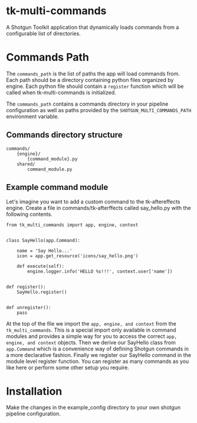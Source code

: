 # tk-multi-commands
A Shotgun Toolkit application that dynamically loads commands from a configurable list of directories.

# Commands Path
The `commands_path` is the list of paths the app will load commands from. Each path should be a directory containing python files organized by engine. Each python file should contain a `register` function which will be called when tk-multi-commands is initialized.

The `commands_path` contains a commands directory in your pipeline configuration as well as paths provided by the `SHOTGUN_MULTI_COMMANDS_PATH` environment variable.

## Commands directory structure
```
commands/
    {engine}/
        {command_module}.py
    shared/
        command_module.py
```

## Example command module
Let's imagine you want to add a custom command to the tk-aftereffects engine. Create a file in commands/tk-afterffects called say_hello.py with the following contents.

```
from tk_multi_commands import app, engine, context


class SayHello(app.Command):

    name = 'Say Hello...'
    icon = app.get_resource('icons/say_hello.png')

    def execute(self):
        engine.logger.info('HELLO %s!!!', context.user['name'])


def register():
    SayHello.register()


def unregister():
    pass
```

At the top of the file we import the `app, engine, and context` from the `tk_multi_commands`. This is a special import only available in command modules and provides a simple way for you to access the correct `app, engine, and context` objects. Then we derive our SayHello class from `app.Command` which is a convenience way of defining Shotgun commands in a more declarative fashion. Finally we register our SayHello command in the module level register function. You can register as many commands as you like here or perform some other setup you require.

# Installation
Make the changes in the example_config directory to your own shotgun pipeline configuration.
